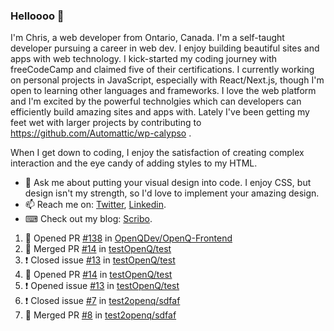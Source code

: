 ### Helloooo 👋

I'm Chris, a web developer from Ontario, Canada. I'm a self-taught developer pursuing a career in web dev. I enjoy building beautiful sites and apps with web technology.
I kick-started my coding journey with freeCodeCamp and claimed five of their certifications.  I currently working on personal projects in JavaScript, especially with React/Next.js, though I'm open to learning other languages and frameworks. I love the web platform and I'm excited by the powerful technolgies which can developers can efficiently build amazing sites and apps with. Lately I've been getting my feet wet with larger projects by contributing to https://github.com/Automattic/wp-calypso .

When I get down to coding, I enjoy the satisfaction of creating complex interaction and the eye candy of adding styles to my HTML. 

- 💬 Ask me about putting your visual design into code. I enjoy CSS, but design isn't my strength, so I'd love to implement your amazing design.
- 📫 Reach me on: [Twitter](https://twitter.com/Christo28120856), [Linkedin](https://www.linkedin.com/in/christopher-stevers-07b9a5204/).
- ⌨ Check out my blog: [Scribo](https://christopherstevers.cf).
<!--
**Christopher-Stevers/Christopher-Stevers** is a ✨ _special_ ✨ repository because its `README.md` (this file) appears on your GitHub profile.

Here are some ideas to get you started:

- 🔭 I’m currently working on ...
- 🌱 I’m currently learning ...
- 👯 I’m looking to collaborate on ...
- 🤔 I’m looking for help with ...
- 😄 Pronouns: ...
- ⚡ Fun fact: ...
-->

<!--START_SECTION:activity-->
1. 💪 Opened PR [#138](https://github.com/OpenQDev/OpenQ-Frontend/pull/138) in [OpenQDev/OpenQ-Frontend](https://github.com/OpenQDev/OpenQ-Frontend)
2. 🎉 Merged PR [#14](https://github.com/testOpenQ/test/pull/14) in [testOpenQ/test](https://github.com/testOpenQ/test)
3. ❗️ Closed issue [#13](https://github.com/testOpenQ/test/issues/13) in [testOpenQ/test](https://github.com/testOpenQ/test)
4. 💪 Opened PR [#14](https://github.com/testOpenQ/test/pull/14) in [testOpenQ/test](https://github.com/testOpenQ/test)
5. ❗️ Opened issue [#13](https://github.com/testOpenQ/test/issues/13) in [testOpenQ/test](https://github.com/testOpenQ/test)
6. ❗️ Closed issue [#7](https://github.com/test2openq/sdfaf/issues/7) in [test2openq/sdfaf](https://github.com/test2openq/sdfaf)
7. 🎉 Merged PR [#8](https://github.com/test2openq/sdfaf/pull/8) in [test2openq/sdfaf](https://github.com/test2openq/sdfaf)
<!--END_SECTION:activity-->
